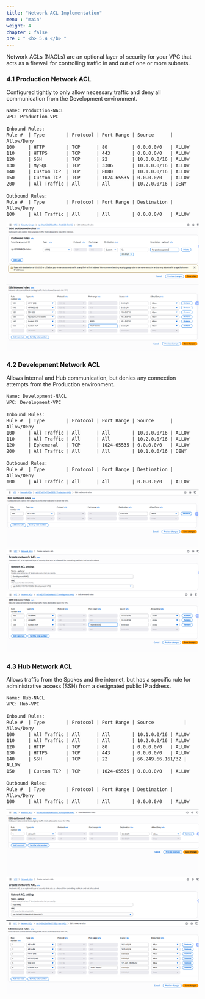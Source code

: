 ```yaml
---
title: "Network ACL Implementation"
menu : "main"
weight: 4
chapter : false
pre : " <b> 5.4 </b> "
---
```


Network ACLs (NACLs) are an optional layer of security for your VPC that acts as a firewall for controlling traffic in and out of one or more subnets.

### 4.1 Production Network ACL
Configured tightly to only allow necessary traffic and deny all communication from the Development environment.
```
Name: Production-NACL
VPC: Production-VPC

Inbound Rules:
Rule #  | Type        | Protocol | Port Range | Source      | Allow/Deny
100     | HTTP        | TCP      | 80         | 0.0.0.0/0   | ALLOW
110     | HTTPS       | TCP      | 443        | 0.0.0.0/0   | ALLOW
120     | SSH         | TCP      | 22         | 10.0.0.0/16 | ALLOW
130     | MySQL       | TCP      | 3306       | 10.1.0.0/16 | ALLOW
140     | Custom TCP  | TCP      | 8080       | 10.1.0.0/16 | ALLOW
150     | Custom TCP  | TCP      | 1024-65535 | 0.0.0.0/0   | ALLOW
200     | All Traffic | All      | All        | 10.2.0.0/16 | DENY

Outbound Rules:
Rule #  | Type        | Protocol | Port Range | Destination | Allow/Deny
100     | All Traffic | All      | All        | 0.0.0.0/0   | ALLOW
```
![](/images/5.routing-security/hinh-23.png)
![](/images/5.routing-security/hinh-24.png)

### 4.2 Development Network ACL
Allows internal and Hub communication, but denies any connection attempts from the Production environment.
```
Name: Development-NACL
VPC: Development-VPC

Inbound Rules:
Rule #  | Type        | Protocol | Port Range | Source      | Allow/Deny
100     | All Traffic | All      | All        | 10.0.0.0/16 | ALLOW
110     | All Traffic | All      | All        | 10.2.0.0/16 | ALLOW
120     | Ephemeral   | TCP      | 1024-65535 | 0.0.0.0/0   | ALLOW
200     | All Traffic | All      | All        | 10.1.0.0/16 | DENY

Outbound Rules:
Rule #  | Type        | Protocol | Port Range | Destination | Allow/Deny
100     | All Traffic | All      | All        | 0.0.0.0/0   | ALLOW
```
![](/images/5.routing-security/hinh-25.png)
![](/images/5.routing-security/hinh-26.png)
![](/images/5.routing-security/hinh-27.png)

### 4.3 Hub Network ACL
Allows traffic from the Spokes and the internet, but has a specific rule for administrative access (SSH) from a designated public IP address.
```
Name: Hub-NACL
VPC: Hub-VPC

Inbound Rules:
Rule #  | Type        | Protocol | Port Range | Source           | Allow/Deny
100     | All Traffic | All      | All        | 10.1.0.0/16 | ALLOW
110     | All Traffic | All      | All        | 10.2.0.0/16 | ALLOW
120     | HTTP        | TCP      | 80         | 0.0.0.0/0   | ALLOW
130     | HTTPS       | TCP      | 443        | 0.0.0.0/0   | ALLOW
140     | SSH         | TCP      | 22         | 66.249.66.161/32 | ALLOW
150     | Custom TCP  | TCP      | 1024-65535 | 0.0.0.0/0   | ALLOW

Outbound Rules:
Rule #  | Type        | Protocol | Port Range | Destination | Allow/Deny
100     | All Traffic | All      | All        | 0.0.0.0/0   | ALLOW
```
![](/images/5.routing-security/hinh-28.png)
![](/images/5.routing-security/hinh-29.png)
![](/images/5.routing-security/hinh-30.png)